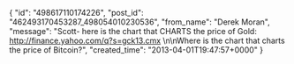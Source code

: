  {
   "id": "498617110174226",
   "post_id": "462493170453287_498054010230536",
   "from_name": "Derek Moran",
   "message": "Scott- here is the chart that CHARTS the price of Gold: http://finance.yahoo.com/q?s=gck13.cmx \n\nWhere is the chart that charts the price of Bitcoin?",
   "created_time": "2013-04-01T19:47:57+0000"
 }
